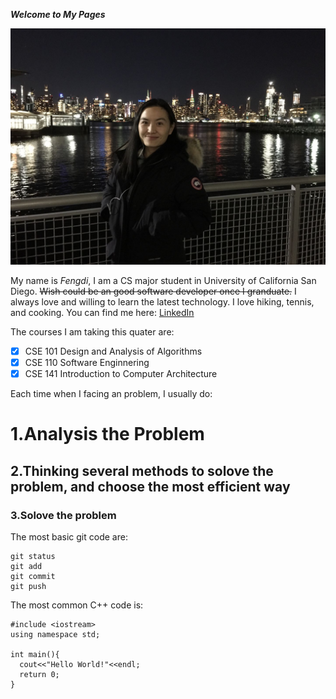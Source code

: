 ***Welcome to My Pages***


![Image of myself](https://raw.githubusercontent.com/fengdi-liu/fengdi.github.io/gh-pages/12F82516-B402-479A-9D7C-5DA0C51475F0-9024-000005FB03F4BB0D_tmp.JPG) 

My name is *Fengdi*, I am a CS major student in University of California San Diego. ~~Wish could be an good software developer once I granduate.~~ I always love and willing to learn the latest technology. I love hiking, tennis, and cooking. You can find me here: [LinkedIn](https://www.linkedin.com/in/fengdi-liu-ba380093/)

The courses I am taking this quater are: 
- [x] CSE 101 Design and Analysis of Algorithms
- [x] CSE 110 Software Enginnering 
- [x] CSE 141 Introduction to Computer Architecture

Each time when I facing an problem, I usually do: 
# 1.Analysis the Problem  
## 2.Thinking several methods to solove the problem, and choose the most efficient way
### 3.Solove the problem

The most basic git code are:
```
git status
git add
git commit
git push

```

The most common C++ code is:
```
#include <iostream>
using namespace std;

int main(){
  cout<<"Hello World!"<<endl;
  return 0;
}

```


